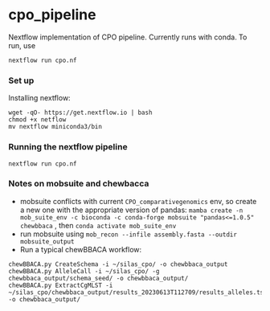 # cpo_pipeline
Nextflow implementation of CPO pipeline. Currently runs with conda. To run, use
```
nextflow run cpo.nf
```


### Set up
Installing nextflow:
```
wget -qO- https://get.nextflow.io | bash
chmod +x netflow
mv nextflow miniconda3/bin
```

### Running the nextflow pipeline
```
nextflow run cpo.nf
```

### Notes on mobsuite and chewbacca
- mobsuite conflicts with current `CPO_comparativegenomics` env, so create a new one with the appropriate version of pandas: 
`mamba create -n mob_suite_env -c bioconda -c conda-forge mobsuite "pandas<=1.0.5" chewbbaca` , then `conda activate mob_suite_env` 
- run mobsuite using `mob_recon --infile assembly.fasta --outdir mobsuite_output`
- Run a typical chewBBACA workflow:
```
chewBBACA.py CreateSchema -i ~/silas_cpo/ -o chewbbaca_output 
chewBBACA.py AlleleCall -i ~/silas_cpo/ -g  chewbbaca_output/schema_seed/ -o chewbbaca_output/ 
chewBBACA.py ExtractCgMLST -i ~/silas_cpo/chewbbaca_output/results_20230613T112709/results_alleles.tsv -o chewbbaca_output/ 
```
